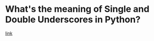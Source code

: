 # What's the meaning of Single and Double Underscores in Python?

[link](https://towardsdatascience.com/whats-the-meaning-of-single-and-double-underscores-in-python-3d27d57d6bd1)
